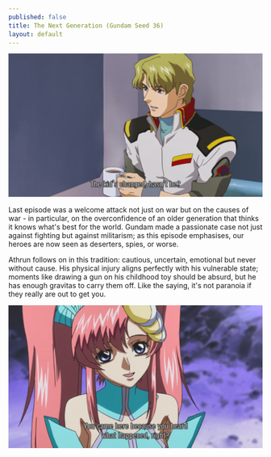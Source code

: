 ```yaml
---
published: false
title: The Next Generation (Gundam Seed 36)
layout: default
---
```

![](/changed.jpg)

Last episode was a welcome attack not just on war but on the causes of war - in particular, on the overconfidence of an older generation that thinks it knows what's best for the world. Gundam made a passionate case not just against fighting but against militarism; as this episode emphasises, our heroes are now seen as deserters, spies, or worse.

Athrun follows on in this tradition: cautious, uncertain, emotional but never without cause. His physical injury aligns perfectly with his vulnerable state; moments like drawing a gun on his childhood toy should be absurd, but he has enough gravitas to carry them off. Like the saying, it's not paranoia if they really are out to get you.

![](/came.jpg)